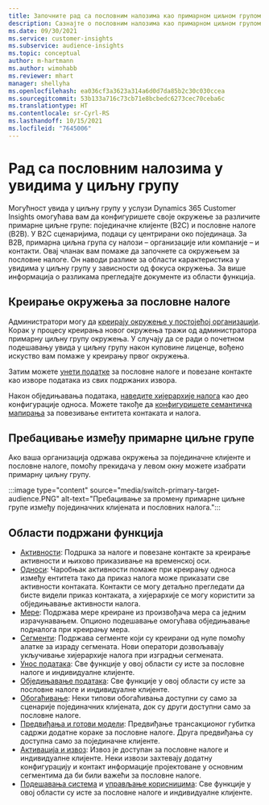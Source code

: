 ```yaml
---
title: Започните рад са пословним налозима као примарном циљном групом
description: Сазнајте о пословним налозима као примарном циљном групом Dynamics 365 Customer Insights.
ms.date: 09/30/2021
ms.service: customer-insights
ms.subservice: audience-insights
ms.topic: conceptual
author: m-hartmann
ms.author: wimohabb
ms.reviewer: mhart
manager: shellyha
ms.openlocfilehash: ea036cf3a3623a314a6d0d7da85b2c30c030ccea
ms.sourcegitcommit: 53b133a716c73cb71e8bcbedc6273cec70ceba6c
ms.translationtype: HT
ms.contentlocale: sr-Cyrl-RS
ms.lasthandoff: 10/15/2021
ms.locfileid: "7645006"
---
```

# <a name="work-with-business-accounts-in-audience-insights"></a>Рад са пословним налозима у увидима у циљну групу

Могућност увида у циљну групу у услузи Dynamics 365 Customer Insights омогућава вам да конфигуришете своје окружење за различите примарне циљне групе: појединачне клијенте (B2C) и пословне налоге (B2B). У B2C сценаријима, подаци су центрирани око појединаца. За B2B, примарна циљна група су налози – организације или компаније – и контакти. Овај чланак вам помаже да започнете са окружењем за пословне налоге. Он наводи разлике за области карактеристика у увидима у циљну групу у зависности од фокуса окружења. За више информација о разликама прегледајте документе из области функција. 

## <a name="create-an-environment-for-business-accounts"></a>Креирање окружења за пословне налоге

Администратори могу да [креирају окружење у постојећој организацији](create-environment.md). Корак у процесу креирања новог окружења тражи од администратора примарну циљну групу окружења. У случају да се ради о почетном подешавању увида у циљну групу након куповине лиценце, вођено искуство вам помаже у креирању првог окружења.

Затим можете [унети податке](data-sources.md) за пословне налоге и повезане контакте као изворе података из свих подржаних извора.

Након обједињавања података, [наведите хијерархије налога](relationships.md#set-up-account-hierarchies) као део конфигурације односа. Можете такође да [конфигуришете семантичка мапирања](semantic-mappings.md) за повезивање ентитета контаката и налога. 

## <a name="switch-between-primary-target-audience"></a>Пребацивање између примарне циљне групе

Ако ваша организација одржава окружења за појединачне клијенте и пословне налоге, помоћу прекидача у левом окну можете изабрати примарну циљну групу.

:::image type="content" source="media/switch-primary-target-audience.PNG" alt-text="Пребацивање за промену примарне циљне групе између појединачних клијената и пословних налога.":::

## <a name="supported-feature-areas"></a>Области подржани функција

- [Активности](activities.md): Подршка за налоге и повезане контакте за креирање активности и њихово приказивање на временској оси.
- [Односи](relationships.md): Чаробњак активности помаже при креирању односа између ентитета тако да приказ налога може приказати све активности контаката. Контакти се могу детаљно прегледати да бисте видели приказ контаката, а хијерархије се могу користити за обједињавање активности налога.
- [Мере](measures.md): Подржава мере креиране из произвођача мера са једним израчунавањем. Опционо подешавање омогућава обједињавање подналога при креирању мера.
- [Сегменти](segments.md): Подржава сегменте који су креирани од нуле помоћу алатке за израду сегмената. Нови оператори дозвољавају укључивање хијерархије налога при изградњи сегмената.
- [Унос података](data-sources.md): Све функције у овој области су исте за пословне налоге и индивидуалне клијенте.
- [Обједињавање података](data-unification.md): Све функције у овој области су исте за пословне налоге и индивидуалне клијенте.
- [Обогаћивање](enrichment-hub.md): Неки типови обогаћивања доступни су само за сценарије појединачних клијената, док су други доступни само за пословне налоге.
- [Предвиђања и готови модели](predictions-overview.md): Предвиђање трансакционог губитка садржи додатне кораке за пословне налоге. Друга предвиђања су доступна само за појединачне клијенте.
- [Активација и извоз](export-destinations.md): Извоз је доступан за пословне налоге и индивидуалне клијенте. Неки извози захтевају додатну конфигурацију и контакт информације пројектоване у основним сегментима да би били важећи за пословне налоге.
- [Подешавања система](system.md) и [управљање корисницима](permissions.md): Све функције у овој области су исте за пословне налоге и индивидуалне клијенте.

